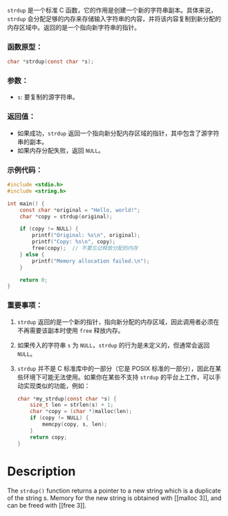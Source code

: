 `strdup` 是一个标准 C 函数，它的作用是创建一个新的字符串副本。具体来说，`strdup` 会分配足够的内存来存储输入字符串的内容，并将该内容复制到新分配的内存区域中。返回的是一个指向新字符串的指针。

### 函数原型：

```c
char *strdup(const char *s);
```

### 参数：

- `s`: 要复制的源字符串。

### 返回值：

- 如果成功，`strdup` 返回一个指向新分配内存区域的指针，其中包含了源字符串的副本。
- 如果内存分配失败，返回 `NULL`。

### 示例代码：

```c
#include <stdio.h>
#include <string.h>

int main() {
    const char *original = "Hello, world!";
    char *copy = strdup(original);

    if (copy != NULL) {
        printf("Original: %s\n", original);
        printf("Copy: %s\n", copy);
        free(copy);  // 不要忘记释放分配的内存
    } else {
        printf("Memory allocation failed.\n");
    }

    return 0;
}
```

### 重要事项：

1. `strdup` 返回的是一个新的指针，指向新分配的内存区域，因此调用者必须在不再需要该副本时使用 `free` 释放内存。
2. 如果传入的字符串 `s` 为 `NULL`，`strdup` 的行为是未定义的，但通常会返回 `NULL`。
3. `strdup` 并不是 C 标准库中的一部分（它是 POSIX 标准的一部分），因此在某些环境下可能无法使用。如果你在某些不支持 `strdup` 的平台上工作，可以手动实现类似的功能，例如：
    
    ```c
    char *my_strdup(const char *s) {
        size_t len = strlen(s) + 1;
        char *copy = (char *)malloc(len);
        if (copy != NULL) {
            memcpy(copy, s, len);
        }
        return copy;
    }
    ```
    

# Description
The `strdup()` function returns a pointer to a new string which is a duplicate of the string s. Memory for the new string is obtained with [[malloc 3]], and can be freed with [[free 3]].
